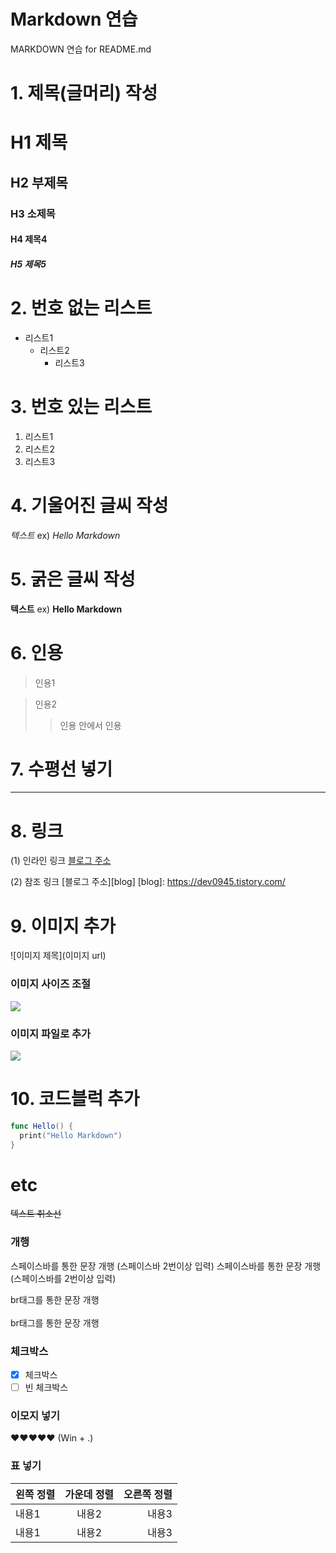 # Markdown 연습
MARKDOWN 연습 for README.md

# 1. 제목(글머리) 작성
# H1 제목
## H2 부제목
### H3 소제목
#### H4 제목4
##### H5 제목5

# 2. 번호 없는 리스트
* 리스트1
  - 리스트2
    + 리스트3
    
# 3. 번호 있는 리스트
1. 리스트1
2. 리스트2
3. 리스트3

# 4. 기울어진 글씨 작성
*텍스트*  ex) *Hello Markdown*

# 5. 굵은 글씨 작성
**텍스트**  ex) **Hello Markdown**

# 6. 인용
> 인용1

> 인용2
>> 인용 안에서 인용

# 7. 수평선 넣기
---

# 8. 링크
(1) 인라인 링크
[블로그 주소](https://dev0945.tistory.com/)

(2) 참조 링크
[블로그 주소][blog]
[blog]: https://dev0945.tistory.com/

# 9. 이미지 추가
![이미지 제목](이미지 url)

### 이미지 사이즈 조절
<img src="이미지 url" width="" height="">

### 이미지 파일로 추가
<img src="파일명.jpg" width="">

# 10. 코드블럭 추가
```swift
func Hello() {
  print("Hello Markdown")
}
```

# etc
~~텍스트 취소선~~

### 개행
스페이스바를 통한 문장 개행 (스페이스바 2번이상 입력)  스페이스바를 통한 문장 개행 (스페이스바를 2번이상 입력)

br태그를 통한 문장 개행
<br>
<br>
br태그를 통한 문장 개행

### 체크박스
* [x] 체크박스
* [ ] 빈 체크박스

### 이모지 넣기
❤❤❤❤❤ (Win + .)

### 표 넣기
|왼쪽 정렬|가운데 정렬|오른쪽 정렬|
|:---|:---:|---:|
|내용1|내용2|내용3|
|내용1|내용2|내용3|
